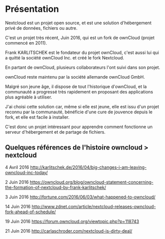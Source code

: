 # Présentation

Nextcloud est un projet open source, 
et est une solution d'hébergement privé de données, fichiers ou autre.

C'est un projet très récent, Juin 2016, 
qui est un fork de ownCloud (projet commencé en 2011).

Frank KARLITSCHEK est le fondateur du projet ownCloud, 
c'est aussi lui qui a quitté la société ownCloud Inc.
et créé le fork Nextcloud.

En partant de ownCloud, 
plusieurs collaborateurs l'ont suivi dans son projet.

ownCloud reste maintenu par la société allemande ownCloud GmbH.

Malgré son jeune âge, il dispose de tout l'historique d'ownCloud,
et la communauté a progressé très rapidement 
en proposant des applications plus agréable à utiliser.

J'ai choisi cette solution car, même si elle est jeune,
elle est issu d'un projet reconnu par la communauté,
bénéficie d'une cure de jouvence depuis le fork,
et elle est facile à installer.

C'est donc un projet intéressant pour apprendre 
comment fonctionne un serveur d'hébergement et de partage de fichiers.

## Quelques références de l'histoire owncloud > nextcloud

4 Avril 2016
http://karlitschek.de/2016/04/big-changes-i-am-leaving-owncloud-inc-today/

2 Juin 2016
https://owncloud.org/blog/owncloud-statement-concerning-the-formation-of-nextcloud-by-frank-karlitschek/

3 Juin 2016
http://fortune.com/2016/06/03/what-happened-to-owncloud/

14 Juin 2016
http://www.zdnet.com/article/nextcloud-releases-owncloud-fork-ahead-of-schedule/

19 Juin 2016
https://forum.owncloud.org/viewtopic.php?p=118743

21 Juin 2016
http://carlaschroder.com/nextcloud-is-dirty-deal/

